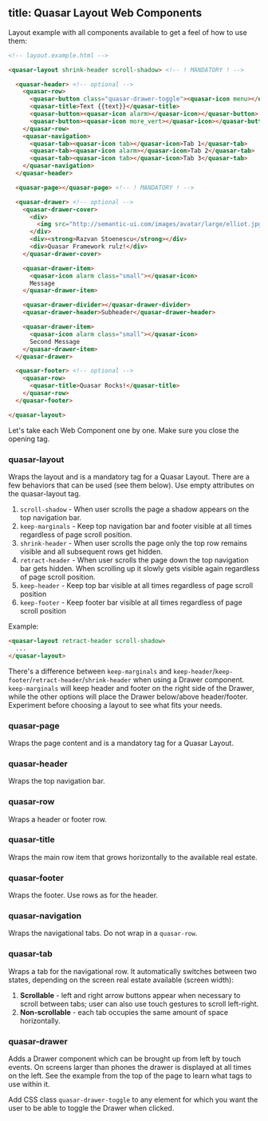 title: Quasar Layout Web Components
---

Layout example with all components available to get a feel of how to use them:

``` html
<!-- layout.example.html -->

<quasar-layout shrink-header scroll-shadow> <!-- ! MANDATORY ! -->

  <quasar-header> <!-- optional -->
    <quasar-row>
      <quasar-button class="quasar-drawer-toggle"><quasar-icon menu></quasar-icon></quasar-button>
      <quasar-title>Text {{text}}</quasar-title>
      <quasar-button><quasar-icon alarm></quasar-icon></quasar-button>
      <quasar-button><quasar-icon more_vert></quasar-icon></quasar-button>
    </quasar-row>
    <quasar-navigation>
      <quasar-tab><quasar-icon tab></quasar-icon>Tab 1</quasar-tab>
      <quasar-tab><quasar-icon alarm></quasar-icon>Tab 2</quasar-tab>
      <quasar-tab><quasar-icon tab></quasar-icon>Tab 3</quasar-tab>
    </quasar-navigation>
  </quasar-header>

  <quasar-page></quasar-page> <!-- ! MANDATORY ! -->

  <quasar-drawer> <!-- optional -->
    <quasar-drawer-cover>
      <div>
        <img src="http://semantic-ui.com/images/avatar/large/elliot.jpg" width="100px" height="100px" style="border-radius: 50px; margin-bottom: 20px">
      </div>
      <div><strong>Razvan Stoenescu</strong></div>
      <div>Quasar Framework rulz!</div>
    </quasar-drawer-cover>

    <quasar-drawer-item>
      <quasar-icon alarm class="small"></quasar-icon>
      Message
    </quasar-drawer-item>

    <quasar-drawer-divider></quasar-drawer-divider>
    <quasar-drawer-header>Subheader</quasar-drawer-header>

    <quasar-drawer-item>
      <quasar-icon alarm class="small"></quasar-icon>
      Second Message
    </quasar-drawer-item>
  </quasar-drawer>

  <quasar-footer> <!-- optional -->
    <quasar-row>
      <quasar-title>Quasar Rocks!</quasar-title>
    </quasar-row>
  </quasar-footer>

</quasar-layout>
```

Let's take each Web Component one by one. Make sure you close the opening tag.

### quasar-layout
Wraps the layout and is a mandatory tag for a Quasar Layout. There are a few behaviors that can be used (see them below). Use empty attributes on the quasar-layout tag.

1. `scroll-shadow` - When user scrolls the page a shadow appears on the top navigation bar.
2. `keep-marginals` - Keep top navigation bar and footer visible at all times regardless of page scroll position.
3. `shrink-header` - When user scrolls the page only the top row remains visible and all subsequent rows get hidden.
4. `retract-header` - When user scrolls the page down the top navigation bar gets hidden. When scrolling up it slowly gets visible again regardless of page scroll position.
5. `keep-header` - Keep top bar visible at all times regardless of page scroll position
6. `keep-footer` - Keep footer bar visible at all times regardless of page scroll position

Example:
``` html
<quasar-layout retract-header scroll-shadow>
  ...
</quasar-layout>
```

There's a difference between `keep-marginals` and `keep-header`/`keep-footer`/`retract-header`/`shrink-header` when using a Drawer component. `keep-marginals` will keep header and footer on the right side of the Drawer, while the other options will place the Drawer below/above header/footer. Experiment before choosing a layout to see what fits your needs.

### quasar-page
Wraps the page content and is a mandatory tag for a Quasar Layout.

### quasar-header
Wraps the top navigation bar.

### quasar-row
Wraps a header or footer row.

### quasar-title
Wraps the main row item that grows horizontally to the available real estate.

### quasar-footer
Wraps the footer. Use rows as for the header.

### quasar-navigation
Wraps the navigational tabs. Do not wrap in a `quasar-row`.

### quasar-tab
Wraps a tab for the navigational row. It automatically switches between two states, depending on the screen real estate available (screen width):

1. **Scrollable** - left and right arrow buttons appear when necessary to scroll between tabs; user can also use touch gestures to scroll left-right.
2. **Non-scrollable** - each tab occupies the same amount of space horizontally.

### quasar-drawer
Adds a Drawer component which can be brought up from left by touch events. On screens larger than phones the drawer is displayed at all times on the left. See the example from the top of the page to learn what tags to use within it.

Add CSS class `quasar-drawer-toggle` to any element for which you want the user to be able to toggle the Drawer when clicked.
